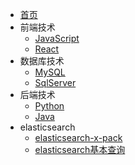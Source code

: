 * [首页](README.md)
* 前端技术
  * [JavaScript](front/javascript.md)
  * [React](front/react.md)
* 数据库技术
  * [MySQL](backend/mysql.md)
  * [SqlServer](backend/sqlserver.md)
* 后端技术
  * [Python](python)
  * [Java](java)
* elasticsearch
  * [elasticsearch-x-pack](Elasticsearch/elasticsearch-xpack配置.md)
  * [elasticsearch基本查询](Elasticsearch/Elasticsearch基本查询.md)




